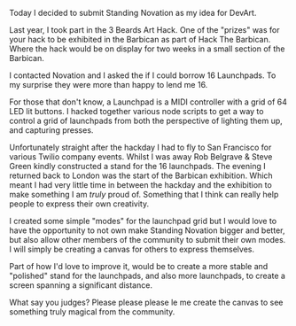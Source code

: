 Today I decided to submit Standing Novation as my idea for DevArt.

Last year, I took part in the 3 Beards Art Hack. One of the "prizes" was for your hack to be exhibited in the Barbican as part of Hack The Barbican. Where the hack would be on display for two weeks in a small section of the Barbican.

I contacted Novation and I asked the if I could borrow 16 Launchpads. To my surprise they were more than happy to lend me 16.

For those that don't know, a Launchpad is a MIDI controller with a grid of 64 LED lit buttons. I hacked together various node scripts to get a way to control a grid of launchpads from both the perspective of lighting them up, and capturing presses.

Unfortunately straight after the hackday I had to fly to San Francisco for various Twilio company events. Whilst I was away Rob Belgrave & Steve Green kindly constructed a stand for the 16 launchpads. The evening I returned back to London was the start of the Barbican exhibition. Which meant I had very little time in between the hackday and the exhibition to make something I am *truly* proud of. Something that I think can really help people to express their own creativity.

I created some simple "modes" for the launchpad grid but I would love to have the opportunity to not own make Standing Novation bigger and better, but also allow other members of the community to submit their own modes. I will simply be creating a canvas for others to express themselves.

Part of how I'd love to improve it, would be to create a more stable and "polished" stand for the launchpads, and also more launchpads, to create a screen spanning a significant distance.

What say you judges? Please please please le me create the canvas to see something truly magical from the community.

